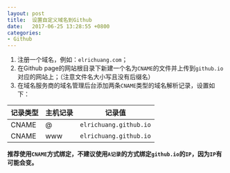 ```yaml
---
layout: post
title:  设置自定义域名到Github
date:   2017-06-25 13:28:55 +0800
categories:
- Github
---
```


1. 注册一个域名，例如：`elrichuang.com`；
2. 在Github page的网站根目录下新建一个名为`CNAME`的文件并上传到`github.io`对应的网站上；（注意文件名大小写且没有后缀名）
3. 在域名服务商的域名管理后台添加两条`CNAME`类型的域名解析记录，设置如下：

| 记录类型 | 主机记录 | 记录值 |
| ------- | ------- | ------ |
| CNAME   | @       | `elrichuang.github.io` |
| CNAME   | www     | `elrichuang.github.io` |

**推荐使用`CNAME`方式绑定，不建议使用`A记录`的方式绑定`github.io`的`IP`，因为`IP`有可能会变。**